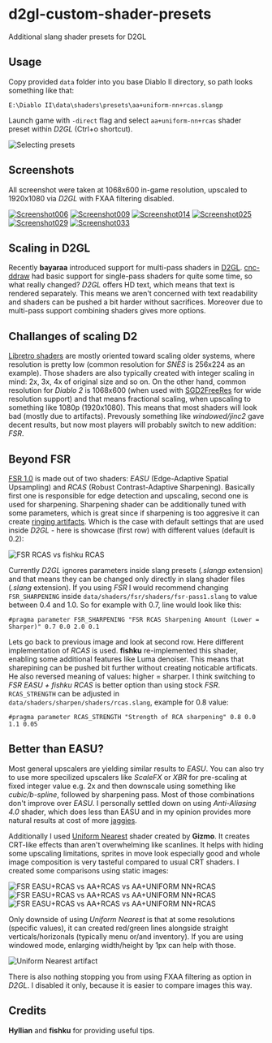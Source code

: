 # d2gl-custom-shader-presets
Additional slang shader presets for D2GL

## Usage

Copy provided `data` folder into you base Diablo II directory, so path looks something like that:

`E:\Diablo II\data\shaders\presets\aa+uniform-nn+rcas.slangp`

Launch game with `-direct` flag and select `aa+uniform-nn+rcas` shader preset within *D2GL* (Ctrl+o shortcut).

![Selecting presets](./screenshots/preset.png)

## Screenshots

All screenshot were taken at 1068x600 in-game resolution, upscaled to 1920x1080 via *D2GL* with FXAA filtering disabled.

[![Screenshot006](./screenshots/Screenshot006s.png)](./screenshots/Screenshot006.png) [![Screenshot009](./screenshots/Screenshot009s.png)](./screenshots/Screenshot009.png)
[![Screenshot014](./screenshots/Screenshot014s.png)](./screenshots/Screenshot014.png) [![Screenshot025](./screenshots/Screenshot025s.png)](./screenshots/Screenshot025.png)
[![Screenshot029](./screenshots/Screenshot029s.png)](./screenshots/Screenshot029.png) [![Screenshot033](./screenshots/Screenshot033s.png)](./screenshots/Screenshot033.png)

## Scaling in D2GL

Recently **bayaraa** introduced support for multi-pass shaders in [D2GL](https://github.com/bayaraa/d2gl). [cnc-ddraw](https://github.com/FunkyFr3sh/cnc-ddraw) had basic support for single-pass shaders for quite some time, so what really changed? *D2GL* offers HD text, which means that text is rendered separately. This means we aren't concerned with text readability and shaders can be pushed a bit harder without sacrifices. Moreover due to multi-pass support combining shaders gives more options.

## Challanges of scaling D2

[Libretro shaders](https://github.com/libretro/slang-shaders) are mostly oriented toward scaling older systems, where resolution is pretty low (common resolution for *SNES* is 256x224 as an example). Those shaders are also typically created with integer scaling in mind: 2x, 3x, 4x of original size and so on. On the other hand, common resolution for *Diablo 2* is 1068x600 (when used with [SGD2FreeRes](https://github.com/mir-diablo-ii-tools/SlashGaming-Diablo-II-Free-Resolution) for wide resolution support) and that means fractional scaling, when upscaling to something like 1080p (1920x1080). This means that most shaders will look bad (mostly due to artifacts). Prevously something like *windowed/jinc2* gave decent results, but now most players will probably switch to new addition: *FSR*.

## Beyond FSR

[FSR 1.0](https://gpuopen.com/fidelityfx-superresolution/#howitworks) is made out of two shaders: *EASU* (Edge-Adaptive Spatial Upsampling) and *RCAS* (Robust Contrast-Adaptive Sharpening). Basically first one is responsible for edge detection and upscaling, second one is used for sharpening. Sharpening shader can be additionally tuned with some parameters, which is great since if sharpening is too aggresive it can create [ringing artifacts](https://en.wikipedia.org/wiki/Ringing_artifacts). Which is the case with default settings that are used inside *D2GL* - here is showcase (first row) with different values (default is 0.2):

![FSR RCAS vs fishku RCAS](./screenshots/comparison1.png)

Currently *D2GL* ignores parameters inside slang presets (*.slangp* extension) and that means they can be changed only directly in slang shader files (*.slang* extension). If you using *FSR* I would recommend changing `FSR_SHARPENING` inside `data/shaders/fsr/shaders/fsr-pass1.slang` to value between 0.4 and 1.0. So for example with 0.7, line would look like this:

`#pragma parameter FSR_SHARPENING "FSR RCAS Sharpening Amount (Lower = Sharper)" 0.7 0.0 2.0 0.1`

Lets go back to previous image and look at second row. Here different implementation of *RCAS* is used. **fishku** re-implemented this shader, enabling some additional features like Luma denoiser. This means that sharepining can be pushed bit further without creating noticable artificats. He also reversed meaning of values: higher = sharper. I think switching to *FSR EASU + fishku RCAS* is better option than using stock *FSR*. `RCAS_STRENGTH` can be adjusted in `data/shaders/sharpen/shaders/rcas.slang`, example for 0.8 value:

`#pragma parameter RCAS_STRENGTH "Strength of RCA sharpening" 0.8 0.0 1.1 0.05`

## Better than EASU?

Most general upscalers are yielding similar results to *EASU*. You can also try to use more specilized upscalers like *ScaleFX* or *XBR* for pre-scaling at fixed integer value e.g. 2x and then downscale using something like *cubic/b-spline*, followed by sharpening pass. Most of those combinations don't improve over *EASU*. I personally settled down on using *Anti-Aliasing 4.0* shader, which does less than EASU and in my opinion provides more natural results at cost of more [jaggies](https://en.wikipedia.org/wiki/Jaggies). 

Additionally I used [Uniform Nearest](https://github.com/gizmo98/gizmo-crt-shader) shader created by **Gizmo**. It creates CRT-like effects than aren't overwhelming like scanlines. It helps with hiding some upscaling limitations, sprites in move look especially good and whole image composition is very tasteful compared to usual CRT shaders. I created some comparisons using static images:

![FSR EASU+RCAS vs AA+RCAS vs AA+UNIFORM NN+RCAS](./screenshots/comparison2.png)
![FSR EASU+RCAS vs AA+RCAS vs AA+UNIFORM NN+RCAS](./screenshots/comparison3.png)
![FSR EASU+RCAS vs AA+RCAS vs AA+UNIFORM NN+RCAS](./screenshots/comparison4.png)

Only downside of using *Uniform Nearest* is that at some resolutions (specific values), it can created red/green lines alongside straight verticals/horizonals (typically menu or/and inventory). If you are using windowed mode, enlarging width/height by 1px can help with those.

![Uniform Nearest artifact](./screenshots/artifact.png)

There is also nothing stopping you from using FXAA filtering as option in *D2GL*. I disabled it only, because it is easier to compare images this way.

## Credits

**Hyllian** and **fishku** for providing useful tips.
